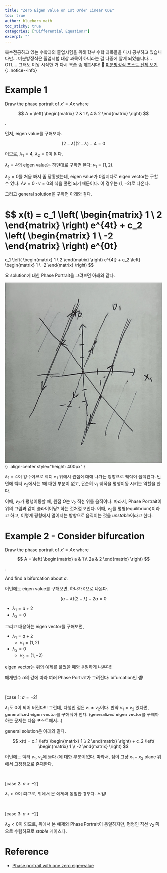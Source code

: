 ```yaml
---
title: "Zero Eigen Value on 1st Order Linear ODE"
toc: true
author: bluehorn_math
toc_sticky: true
categories: ["Differential Equations"]
excerpt: ""
---
```


복수전공하고 있는 수학과의 졸업시험을 위해 학부 수학 과목들을 다시 공부하고 있습니다만... 미분방정식은 졸업시험 대상 과목이 아니라는 걸 나중에 알게 되었습니다... OTL... 그래도 이왕 시작한 거 다시 복습 좀 해봅시다! 🏃 [미분방정식 포스트 전체 보기](/categories/differential-equations)
{: .notice--info}

# Example 1

<div class="problem" markdown="1">

Draw the phase portrait of $x' = A x$ where 

$$
A = \left(
\begin{matrix}
2 & 1 \\
4 & 2
\end{matrix}
\right)
$$

.

</div>

<div class="proof" markdown="1">

먼저, eigen value를 구해보자.

$$
(2 - \lambda)(2-\lambda) - 4 = 0
$$

이므로, $\lambda_1 = 4$, $\lambda_2 = 0$이 된다.

$\lambda_1 = 4$의 eigen value는 하던대로 구하면 된다: $v_1 = (1, 2)$.

$\lambda_2 = 0$를 처음 봐서 좀 당황했는데, eigen value가 0일지다로 eigen vector는 구할 수 있다. $A v = 0 \cdot v = 0$의 식을 풀면 되기 때문이다. 이 경우는 $(1, -2)$로 나온다.

그리고 general solution을 구하면 아래와 같다.

$$
x(t) = c_1 \left(
\begin{matrix}
1 \\
2
\end{matrix}
\right)
e^{4t}
+
c_2 \left(
\begin{matrix}
1 \\ 
-2
\end{matrix}
\right)
e^{0t}
=
c_1 \left(
\begin{matrix}
1 \\
2
\end{matrix}
\right)
e^{4t}
+
c_2 \left(
\begin{matrix}
1 \\ 
-2
\end{matrix}
\right)
$$

요 solution에 대한 Phase Portrait을 그려보면  아래와 같다.

![](/images/mathematics/ordinary-differential-equations/zero-eigen-value-case-1.JPG){: .align-center style="height: 400px" }

$\lambda_1 = 4$이 양수이므로 벡터 $v_1$ 위에서 원점에 대해 나가는 방향으로 궤적이 움직인다. 반면에 벡터 $v_2$에서는 $t$에 대한 부분이 없고, 단순히 $v_1$ 궤적을 평행이동 시키는 역할을 한다.

이때, $v_2$가 평행이동할 때, 원점 $O$는 $v_2$ 직선 위를 움직이다. 따라서, Phase Portrait이 위의 그림과 같이 슬라이이딩? 하는 것처럼 보인다. 이때, $v_2$를 평형(equilibrium)이라고 하고, 이렇게 평형에서 멀어지는 방향으로 움직이는 것을 *unstable*이라고 한다.

</div>

# Example 2 - Consider bifurcation

<div class="problem" markdown="1">

Draw the phase portrait of $x' = A x$ where 

$$
A = \left(
\begin{matrix}
a & 1 \\
2a & 2
\end{matrix}
\right)
$$

.

And find a bifurcation about $a$.

</div>

<div class="proof" markdown="1">

이번에도 eigen value를 구해보면, 하나가 0으로 나온다.

$$
(a - \lambda)(2 - \lambda) - 2a = 0
$$

- $\lambda_1 = a + 2$
- $\lambda_2 = 0$

그리고 대응하는 eigen vector를 구해보면,

- $\lambda_1 = a + 2$
  - $v_1 = (1, 2)$
- $\lambda_2 = 0$
  - $v_2 = (1, -2)$

eigen vector는 위의 예제를 풀었을 때와 동일하게 나온다!!

매개변수 $a$의 값에 따라 여러 Phase Portrait가 그려진다: bifurcation인 셈!

<br/>

[case 1: $a = -2$]

$\lambda_1$도 $0$이 되어 버린다!!! 그런데, 다행인 점은 $v_1 \ne v_2$이다. 만약 $v_1 = v_2$ 였다면, generalized eigen vector를 구해줘야 한다. (generalized eigen vector를 구해야 하는 문제는 다음 포스트에서...)

general solution은 아래와 같다.

$$
x(t) = c_1 \left(
\begin{matrix}
1 \\
2
\end{matrix}
\right)
+
c_2 \left(
\begin{matrix}
1 \\ 
-2
\end{matrix}
\right)
$$

이번에는 벡터 $v_1$, $v_2$에 둘다 $t$에 대한 부분이 없다. 따라서, 점이 그냥 $x_1 - x_2$ plane 위에서 고정점으로 존재한다.

<br/>

[case 2: $a > - 2$]

$\lambda_1 > 0$이 되므로, 위에서 본 예제와 동일한 경우다. 스킵!

<br/>

[case 3: $a < -2$]

$\lambda_2 < 0$이 되므로, 위에서 본 예제와 Phase Portrait이 동일하지만, 평형인 직선 $v_2$ 쪽으로 수렴하므로 *stable* 케이스다.

</div>

# Reference

- [Phase portrait with one zero eigenvalue](https://youtu.be/yYYDM3kw-7g?si=hcbnenTsmo2LALMh)

